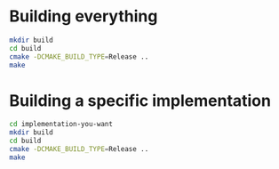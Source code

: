 # Building everything
```bash
mkdir build
cd build
cmake -DCMAKE_BUILD_TYPE=Release ..
make
```

# Building a specific implementation
```bash
cd implementation-you-want
mkdir build
cd build
cmake -DCMAKE_BUILD_TYPE=Release ..
make
```